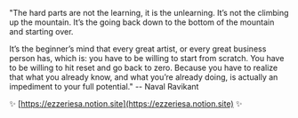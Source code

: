 "The hard parts are not the learning, it is the unlearning. It’s not the climbing up the mountain. It’s the going back down to the bottom of the mountain and starting over.

It’s the beginner’s mind that every great artist, or every great business person has, which is: you have to be willing to start from scratch. You have to be willing to hit reset and go back to zero. Because you have to realize that what you already know, and what you’re already doing, is actually an impediment to your full potential."
-- Naval Ravikant

✨ [https://ezzeriesa.notion.site](https://ezzeriesa.notion.site) ✨

<!--
**savarin/savarin** is a ✨ _special_ ✨ repository because its `README.md` (this file) appears on your GitHub profile.

Here are some ideas to get you started:

- 🔭 I’m currently working on ...
- 🌱 I’m currently learning ...
- 👯 I’m looking to collaborate on ...
- 🤔 I’m looking for help with ...
- 💬 Ask me about ...
- 📫 How to reach me: ...
- 😄 Pronouns: ...
- ⚡ Fun fact: ...
-->
